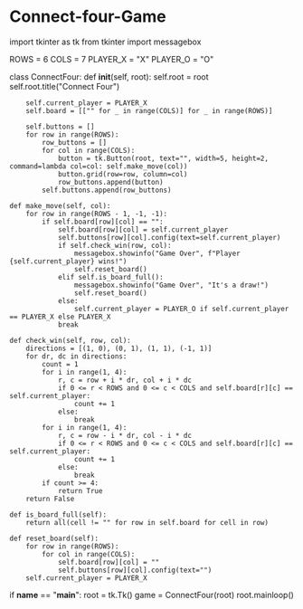 # Connect-four-Game
import tkinter as tk
from tkinter import messagebox

ROWS = 6
COLS = 7
PLAYER_X = "X"
PLAYER_O = "O"

class ConnectFour:
    def __init__(self, root):
        self.root = root
        self.root.title("Connect Four")

        self.current_player = PLAYER_X
        self.board = [["" for _ in range(COLS)] for _ in range(ROWS)]

        self.buttons = []
        for row in range(ROWS):
            row_buttons = []
            for col in range(COLS):
                button = tk.Button(root, text="", width=5, height=2, command=lambda col=col: self.make_move(col))
                button.grid(row=row, column=col)
                row_buttons.append(button)
            self.buttons.append(row_buttons)

    def make_move(self, col):
        for row in range(ROWS - 1, -1, -1):
            if self.board[row][col] == "":
                self.board[row][col] = self.current_player
                self.buttons[row][col].config(text=self.current_player)
                if self.check_win(row, col):
                    messagebox.showinfo("Game Over", f"Player {self.current_player} wins!")
                    self.reset_board()
                elif self.is_board_full():
                    messagebox.showinfo("Game Over", "It's a draw!")
                    self.reset_board()
                else:
                    self.current_player = PLAYER_O if self.current_player == PLAYER_X else PLAYER_X
                break

    def check_win(self, row, col):
        directions = [(1, 0), (0, 1), (1, 1), (-1, 1)]
        for dr, dc in directions:
            count = 1
            for i in range(1, 4):
                r, c = row + i * dr, col + i * dc
                if 0 <= r < ROWS and 0 <= c < COLS and self.board[r][c] == self.current_player:
                    count += 1
                else:
                    break
            for i in range(1, 4):
                r, c = row - i * dr, col - i * dc
                if 0 <= r < ROWS and 0 <= c < COLS and self.board[r][c] == self.current_player:
                    count += 1
                else:
                    break
            if count >= 4:
                return True
        return False

    def is_board_full(self):
        return all(cell != "" for row in self.board for cell in row)

    def reset_board(self):
        for row in range(ROWS):
            for col in range(COLS):
                self.board[row][col] = ""
                self.buttons[row][col].config(text="")
        self.current_player = PLAYER_X

if __name__ == "__main__":
    root = tk.Tk()
    game = ConnectFour(root)
    root.mainloop()
